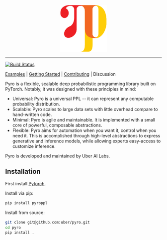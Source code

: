 <div align="center">
  <img width="150px" height="150px" src="docs/img/pyro_logo.png">
</div>

----------------------------------------------------------------

[![Build Status](https://travis-ci.com/uber/pyro.svg?token=LrMxkQNuTGCmwphBqyVs&branch=dev)](https://travis-ci.com/uber/pyro)

[Examples](examples) | [Getting Started](pyro.ai/tutorial) | [Contributing](CONTRIBUTING.md) | Discussion

Pyro is a flexible, scalable deep probabilistic programming library built on PyTorch.  Notably, it was designed with these principles in mind:
- Universal: Pyro is a universal PPL -- it can represent any computable probability distribution.
- Scalable: Pyro scales to large data sets with little overhead compare to hand-written code.
- Minimal: Pyro is agile and maintainable. It is implemented with a small core of powerful, composable abstractions.
- Flexible: Pyro aims for automation when you want it, control when you need it. This is accomplished through high-level abstractions to express generative and inference models, while allowing experts easy-access to customize inference.

Pyro is developed and maintained by Uber AI Labs.

## Installation

First install [Pytorch](http://pytorch.org/).

Install via pip:
```sh
pip install pyroppl
```

Install from source:
```sh
git clone git@github.com:uber/pyro.git
cd pyro
pip install .
```
